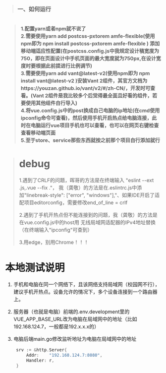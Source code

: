 ># <font size=4> 一、如何运行

>## <font size=3> 1.配置yarn或者npm就不说了 <br> 2.需要使用yarn add postcss-pxtorem amfe-flexible(使用npm即为 npm install postcss-pxtorem amfe-flexible ) 添加移动端适应性配置(在postcss.config.js中我规定设计稿宽度为750，即在页面设计中手机页面的最大宽度就为750px,在设计宽度时要根据此前提进行比例调节) <br> 3.需要使用yarn add vant@latest-v2(使用npm即为 npm install vant@latest-v2 )安装Vant 2组件，其官方文档为https://youzan.github.io/vant/v2/#/zh-CN/，开发时可查看。(Vant 2组件是我比较多个后觉得最全面且好看的组件，若要使用其他组件自行导入) <br> 4.将vue.config.js中的post换成自己电脑的ip地址(在cmd使用ipconfig命令可查看)，然后使用手机开启热点给电脑连接，此时在电脑运行vue项目手机也可以查看，也可以在网页右键检查查看移动端页面 <br> 5.至于store、service那些东西就按之前那个项目自行添加就行

> # debug
> 1.遇到了CRLF的问题，晖哥的方法是在终端输入 "eslint --ext .js,.vue --fix ."，
> 我（龚敬）的方法是在.eslintrc.js中添加"linebreak-style": ["error", "windows"],"、如果IDE开启了适配项目editorconfig，需要修改end_of_line = crlf
>
> 2.遇到了手机开热点但不能连接到的问题，我（龚敬）的方法是在vue.config.js中的host用
> 无线局域网适配器的IPv4地址替换（在终端输入"ipconfig"可查到）
>
> 3.用edge，别用Chrome！！！

# 	本地测试说明

1. 手机和电脑在同一个网络下，且该网络支持局域网（校园网不行），建议手机开热点。设备允许的情况下，多个设备连接到一个路由器上。

2. 服务器（也就是电脑）前端的.env.development里的VUE_APP_BASE_URL改为电脑在局域网中的地址（比如192.168.124.7，一般都是192.x.x.x的）

3. 电脑后端main.go修改监听地址为电脑在局域网中的地址

   ```go
   	srv := &http.Server{
   		Addr:    "192.168.124.7:8080",
   		Handler: r,
   	}
   ```
